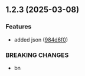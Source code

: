 ## 1.2.3 (2025-03-08)


### Features

* added json ([984d6f0](https://github.com/ritondriy/git-extended/commit/984d6f03ff2732b588132259c0da56f0c06b4bbe))


### BREAKING CHANGES

* bn




